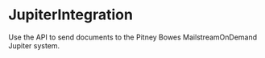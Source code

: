 # JupiterIntegration
Use the API to send documents to the Pitney Bowes MailstreamOnDemand Jupiter system.
